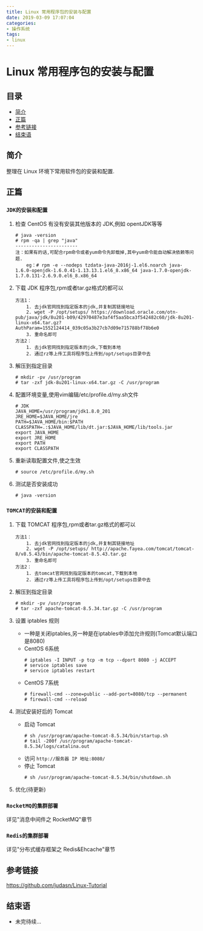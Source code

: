 ```yaml
---
title: Linux 常用程序包的安装与配置
date: 2019-03-09 17:07:04
categories:
- 操作系统
tags:
- linux
---
```


# Linux 常用程序包的安装与配置

## 目录

- [简介](#简介)
- [正篇](#正篇)
- [参考链接](#参考链接)
- [结束语](#结束语)

## 简介

整理在 Linux 环境下常用软件包的安装和配置.

## 正篇

### `JDK的安装和配置`

1. 检查 CentOS 有没有安装其他版本的 JDK,例如 opentJDK等等
    ```
    # java -version
    # rpm -qa | grep "java"
    -----------------------
    注：如果有的话,可配合rpm命令或者yum命令先卸载掉,其中yum命令能自动解决依赖等问题.
        eg：# rpm -e --nodeps tzdata-java-2016j-1.el6.noarch java-1.6.0-openjdk-1.6.0.41-1.13.13.1.el6_8.x86_64 java-1.7.0-openjdk-1.7.0.131-2.6.9.0.el6_8.x86_64
    ```
2. 下载 JDK 程序包,rpm或者tar.gz格式的都可以
    ```
    方法1：
        1. 去jdk官网找到指定版本的jdk,并复制其链接地址
        2. wget -P /opt/setups/ https://download.oracle.com/otn-pub/java/jdk/8u201-b09/42970487e3af4f5aa5bca3f542482c60/jdk-8u201-linux-x64.tar.gz?AuthParam=1552124414_039c05a3b27cb7d09e715788bf78b6e0
        3. 重命名即可
    方法2：
        1. 去jdk官网找到指定版本的jdk,下载到本地
        2. 通过rz等上传工具将程序包上传到/opt/setups目录中去
    ```
3. 解压到指定目录
    ```
    # mkdir -pv /usr/program
    # tar -zxf jdk-8u201-linux-x64.tar.gz -C /usr/program
    ```
4. 配置环境变量,使用vim编辑/etc/profile.d/my.sh文件
    ```
    # JDK
    JAVA_HOME=/usr/program/jdk1.8.0_201
    JRE_HOME=$JAVA_HOME/jre
    PATH=$JAVA_HOME/bin:$PATH
    CLASSPATH=.:$JAVA_HOME/lib/dt.jar:$JAVA_HOME/lib/tools.jar
    export JAVA_HOME
    export JRE_HOME
    export PATH
    export CLASSPATH
    ```
5. 重新读取配置文件,使之生效
    ```
    # source /etc/profile.d/my.sh
    ```
6. 测试是否安装成功
    ```
    # java -version
    ```
    
### `TOMCAT的安装和配置`

1. 下载 TOMCAT 程序包,rpm或者tar.gz格式的都可以
    ```
    方法1：
        1. 去jdk官网找到指定版本的jdk,并复制其链接地址
        2. wget -P /opt/setups/ http://apache.fayea.com/tomcat/tomcat-8/v8.5.43/bin/apache-tomcat-8.5.43.tar.gz
        3. 重命名即可
    方法2：
        1. 去tomcat官网找到指定版本的tomcat,下载到本地
        2. 通过rz等上传工具将程序包上传到/opt/setups目录中去
    ```
2. 解压到指定目录
    ```
    # mkdir -pv /usr/program
    # tar -zxf apache-tomcat-8.5.34.tar.gz -C /usr/program
    ```
3. 设置 iptables 规则

    - 一种是关闭iptables,另一种是在iptables中添加允许规则(Tomcat默认端口是8080)
    - CentOS 6系统
        ```
        # iptables -I INPUT -p tcp -m tcp --dport 8080 -j ACCEPT
        # service iptables save
        # service iptables restart
        ```
    - CentOS 7系统
        ```
        # firewall-cmd --zone=public --add-port=8080/tcp --permanent 
        # firewall-cmd --reload
        ```
4. 测试安装好后的 Tomcat
    - 启动 Tomcat
        ```
        # sh /usr/program/apache-tomcat-8.5.34/bin/startup.sh
        # tail -200f /usr/program/apache-tomcat-8.5.34/logs/catalina.out
        ```
    - 访问 `http://服务器 IP 地址:8080/`
    - 停止 Tomcat
        ```
        # sh /usr/program/apache-tomcat-8.5.34/bin/shutdown.sh
        ```
5. 优化(待更新)

### `RocketMQ的集群部署`

详见"消息中间件之 RocketMQ"章节

### `Redis的集群部署`

详见"分布式缓存框架之 Redis&Ehcache"章节


## 参考链接

<https://github.com/judasn/Linux-Tutorial>

## 结束语

- 未完待续...

